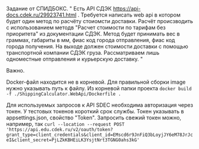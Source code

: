 Задание от СПИДБОКС.
"
Есть API СДЭК https://api-docs.cdek.ru/29923741.html .
Требуется написать web api в котором будет один метод по расчёту стоиомсти доставки. Расчёт происзводить с использованием методв "Расчет стоимости по тарифам без приоритета" из документации СДЭК.
Метод будет принимать вес в граммах, габариты в мм, фиас код города отправления, фиас код города получения. На выходе должен стоимости доставки с помощью транспортной компании СДЭК груза. Рассматриваем лишь одноместные отправления и курьерскую доставку.
"

Важно.

Docker-файл находится не в корневой. Для правильной сборки image нужно указывать путь к файлу. Из корневой папки проекта `docker build -f ./ShippingCalculator.WebApi/Dockerfile .`

Для используемых запросов к API SDEC необходима авторизация через токен. У тестовых токенов короткий срок службы. Токен указывать в appsettings.json, свойство "Token". Запросить свежий токен можно, например, так `curl --location --request POST 'https://api.edu.cdek.ru/v2/oauth/token?grant_type=client_credentials&client_id=EMscd6r9JnFiQ3bLoyjJY6eM78JrJceI&client_secret=PjLZkKBHEiLK3YsjtNrt3TGNG0ahs3kG'`
